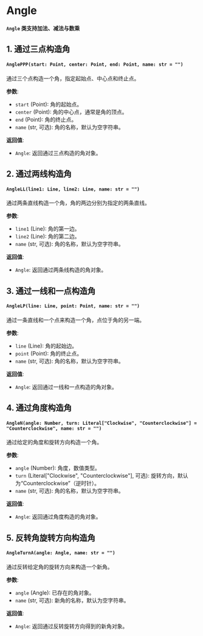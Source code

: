 # Angle

**`Angle` 类支持加法、减法与数乘**


## 1. 通过三点构造角

#### `AnglePPP(start: Point, center: Point, end: Point, name: str = "")`
通过三个点构造一个角，指定起始点、中心点和终止点。

**参数**:
- `start` (Point): 角的起始点。
- `center` (Point): 角的中心点，通常是角的顶点。
- `end` (Point): 角的终止点。
- `name` (str, 可选): 角的名称，默认为空字符串。

**返回值**:
- `Angle`: 返回通过三点构造的角对象。


## 2. 通过两线构造角

#### `AngleLL(line1: Line, line2: Line, name: str = "")`
通过两条直线构造一个角，角的两边分别为指定的两条直线。

**参数**:
- `line1` (Line): 角的第一边。
- `line2` (Line): 角的第二边。
- `name` (str, 可选): 角的名称，默认为空字符串。

**返回值**:
- `Angle`: 返回通过两条线构造的角对象。


## 3. 通过一线和一点构造角

#### `AngleLP(line: Line, point: Point, name: str = "")`
通过一条直线和一个点来构造一个角，点位于角的另一端。

**参数**:
- `line` (Line): 角的起始边。
- `point` (Point): 角的终止点。
- `name` (str, 可选): 角的名称，默认为空字符串。

**返回值**:
- `Angle`: 返回通过一线和一点构造的角对象。


## 4. 通过角度构造角

#### `AngleN(angle: Number, turn: Literal["Clockwise", "Counterclockwise"] = "Counterclockwise", name: str = "")`
通过给定的角度和旋转方向构造一个角。

**参数**:
- `angle` (Number): 角度，数值类型。
- `turn` (Literal["Clockwise", "Counterclockwise"], 可选): 旋转方向，默认为“Counterclockwise”（逆时针）。
- `name` (str, 可选): 角的名称，默认为空字符串。

**返回值**:
- `Angle`: 返回通过角度构造的角对象。


## 5. 反转角旋转方向构造角

#### `AngleTurnA(angle: Angle, name: str = "")`
通过反转给定角的旋转方向来构造一个新角。

**参数**:
- `angle` (Angle): 已存在的角对象。
- `name` (str, 可选): 新角的名称，默认为空字符串。

**返回值**:
- `Angle`: 返回通过反转旋转方向得到的新角对象。
